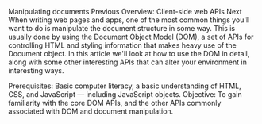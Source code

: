 Manipulating documents
Previous
Overview: Client-side web APIs
Next
When writing web pages and apps, one of the most common things you'll want to do is manipulate the document structure in some way. This is usually done by using the Document Object Model (DOM), a set of APIs for controlling HTML and styling information that makes heavy use of the Document object. In this article we'll look at how to use the DOM in detail, along with some other interesting APIs that can alter your environment in interesting ways.

Prerequisites:	Basic computer literacy, a basic understanding of HTML, CSS, and JavaScript — including JavaScript objects.
Objective:	To gain familiarity with the core DOM APIs, and the other APIs commonly associated with DOM and document manipulation.